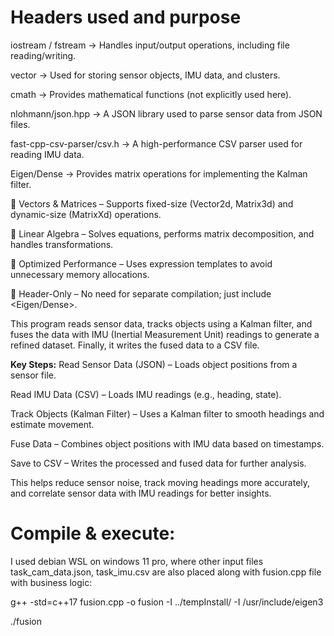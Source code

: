 Headers used and purpose
==========================
iostream / fstream → Handles input/output operations, including file reading/writing.

vector → Used for storing sensor objects, IMU data, and clusters.

cmath → Provides mathematical functions (not explicitly used here).

nlohmann/json.hpp → A JSON library used to parse sensor data from JSON files.

fast-cpp-csv-parser/csv.h → A high-performance CSV parser used for reading IMU data.

Eigen/Dense → Provides matrix operations for implementing the Kalman filter.

🔹 Vectors & Matrices – Supports fixed-size (Vector2d, Matrix3d) and dynamic-size (MatrixXd) operations. 

🔹 Linear Algebra – Solves equations, performs matrix decomposition, and handles transformations.

🔹 Optimized Performance – Uses expression templates to avoid unnecessary memory allocations.

🔹 Header-Only – No need for separate compilation; just include <Eigen/Dense>.

This program reads sensor data, tracks objects using a Kalman filter, and fuses the data with IMU (Inertial Measurement Unit) readings to generate a refined dataset. Finally, it writes the fused data to a CSV file.

**Key Steps:**
Read Sensor Data (JSON) – Loads object positions from a sensor file.

Read IMU Data (CSV) – Loads IMU readings (e.g., heading, state).

Track Objects (Kalman Filter) – Uses a Kalman filter to smooth headings and estimate movement.

Fuse Data – Combines object positions with IMU data based on timestamps.

Save to CSV – Writes the processed and fused data for further analysis.

This helps reduce sensor noise, track moving headings more accurately, and correlate sensor data with IMU readings for better insights.

Compile & execute:
==================
I used debian WSL on windows 11 pro, where other input files task_cam_data.json, task_imu.csv are also placed along with fusion.cpp file with business logic:

g++ -std=c++17 fusion.cpp -o fusion -I ../tempInstall/ -I /usr/include/eigen3

./fusion
